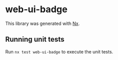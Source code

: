 # web-ui-badge

This library was generated with [Nx](https://nx.dev).

## Running unit tests

Run `nx test web-ui-badge` to execute the unit tests.
